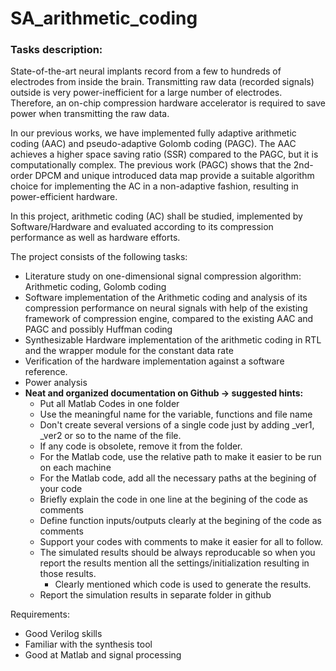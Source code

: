 # SA_arithmetic_coding

### Tasks description:
State-of-the-art neural implants record from a few to hundreds of electrodes from inside the brain. Transmitting raw data (recorded signals) outside is very power-inefficient for a large number of electrodes. Therefore, an on-chip compression hardware accelerator is required to save power when transmitting the raw data. 

In our previous works, we have implemented fully adaptive arithmetic coding (AAC) and pseudo-adaptive Golomb coding (PAGC). The AAC achieves a higher space saving ratio (SSR) compared to the PAGC, but it is computationally complex. The previous work (PAGC) shows that the 2nd-order DPCM and unique introduced data map provide a suitable algorithm choice for implementing the AC in a non-adaptive fashion, resulting in power-efficient hardware.

In this project, arithmetic coding (AC) shall be studied, implemented by Software/Hardware and evaluated according to its compression performance as well as hardware efforts. 

The project consists of the following tasks:
- Literature study on one-dimensional signal compression algorithm: Arithmetic coding, Golomb coding
- Software implementation of the Arithmetic coding and analysis of its compression performance on neural signals 
   with help of the existing framework of compression engine, compared to the existing AAC and PAGC and possibly Huffman coding
- Synthesizable Hardware implementation of the arithmetic coding in RTL and the wrapper module for the constant data rate
- Verification of the hardware implementation against a software reference.
- Power analysis
- **Neat and organized documentation on Github -> suggested hints:**
     - Put all Matlab Codes in one folder
	 - Use the meaningful name for the variable, functions and file name
	 - Don't create several versions of a single code just by adding _ver1, _ver2 or so to the name of the file.
	 - If any code is obsolete, remove it from the folder.
	 - For the Matlab code, use the relative path to make it easier to be run on each machine
	 - For the Matlab code, add all the necessary paths at the begining of your code
	 - Briefly explain the code in one line at the begining of the code as comments
	 - Define function inputs/outputs clearly at the begining of the code as comments
	 - Support your codes with comments to make it easier for all to follow.
	 - The simulated results should be always reproducable so when you report the results mention all the settings/initialization resulting in those results.
	   - Clearly mentioned which code is used to generate the results.
	 - Report the simulation results in separate folder in github

Requirements:
- Good Verilog skills
- Familiar with the synthesis tool
- Good at Matlab and signal processing



